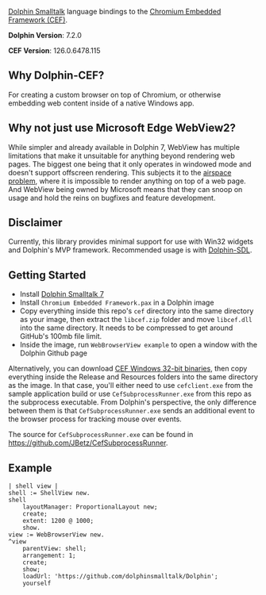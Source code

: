 [Dolphin Smalltalk](https://github.com/dolphinsmalltalk/Dolphin) language bindings to the [Chromium Embedded Framework (CEF)](https://bitbucket.org/chromiumembedded/workspace/projects/CEF). 

**Dolphin Version**: 7.2.0

**CEF Version**: 126.0.6478.115

## Why Dolphin-CEF?
For creating a custom browser on top of Chromium, or otherwise embedding web content inside of a native Windows app.

## Why not just use Microsoft Edge WebView2?

While simpler and already available in Dolphin 7, WebView has multiple limitations that make it unsuitable for anything beyond rendering web pages. The biggest one being that it only operates in windowed mode and doesn't support offscreen rendering. This subjects it to the [airspace problem](https://github.com/MicrosoftEdge/WebView2Feedback/issues/286), where it is impossible to render anything on top of a web page. And WebView being owned by Microsoft means that they can snoop on usage and hold the reins on bugfixes and feature development.

## Disclaimer
Currently, this library provides minimal support for use with Win32 widgets and Dolphin's MVP framework. Recommended usage is with [Dolphin-SDL](https://github.com/JBetz/Dolphin-SDL).

## Getting Started
* Install [Dolphin Smalltalk 7](https://github.com/dolphinsmalltalk/Dolphin)
* Install `Chromium Embedded Framework.pax` in a Dolphin image
* Copy everything inside this repo's `cef` directory into the same directory as your image, then extract the `libcef.zip` folder and move `libcef.dll` into the same directory. It needs to be compressed to get around GitHub's 100mb file limit.
* Inside the image, run `WebBrowserView example` to open a window with the Dolphin Github page

Alternatively, you can download [CEF Windows 32-bit binaries](https://cef-builds.spotifycdn.com/index.html), then copy everything inside the Release and Resources folders into the same directory as the image. In that case, you'll either need to use `cefclient.exe` from the sample application build or use `CefSubprocessRunner.exe` from this repo as the subprocess executable. From Dolphin's perspective, the only difference between them is that `CefSubprocessRunner.exe` sends an additional event to the browser process for tracking mouse over events.

The source for `CefSubprocessRunner.exe` can be found in https://github.com/JBetz/CefSubprocessRunner.

## Example

```smalltalk
| shell view |
shell := ShellView new.
shell
    layoutManager: ProportionalLayout new;
    create;
    extent: 1200 @ 1000;
    show.
view := WebBrowserView new.
^view
    parentView: shell;
    arrangement: 1;
    create;
    show;
    loadUrl: 'https://github.com/dolphinsmalltalk/Dolphin';
    yourself
```
